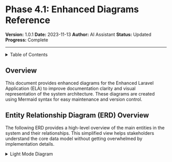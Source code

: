 # Phase 4.1: Enhanced Diagrams Reference

**Version:** 1.0.1
**Date:** 2023-11-13
**Author:** AI Assistant
**Status:** Updated
**Progress:** Complete

---

<details>
<summary>Table of Contents</summary>

- [Overview](#overview)
- [Entity Relationship Diagram (ERD) Overview](#entity-relationship-diagram-erd-overview)
- [Comprehensive Class Diagram](#comprehensive-class-diagram)
- [Key Process Sequence Diagrams](#key-process-sequence-diagrams)
  - [User Registration and Authentication](#user-registration-and-authentication)
  - [Team Creation and Management](#team-creation-and-management)
  - [Post Creation and Publishing](#post-creation-and-publishing)
</details>

## Overview

This document provides enhanced diagrams for the Enhanced Laravel Application (ELA) to improve documentation clarity and visual representation of the system architecture. These diagrams are created using Mermaid syntax for easy maintenance and version control.

## Entity Relationship Diagram (ERD) Overview

The following ERD provides a high-level overview of the main entities in the system and their relationships. This simplified view helps stakeholders understand the core data model without getting overwhelmed by implementation details.

<details>
<summary>Light Mode Diagram</summary>

```mermaid
%%{init: {'theme': 'default', 'themeVariables': { 'primaryColor': '#f5f5f5', 'primaryTextColor': '#333333', 'primaryBorderColor': '#cccccc', 'lineColor': '#666666', 'secondaryColor': '#f0f0f0', 'tertiaryColor': '#ffffff' }}}%%
erDiagram
    USER ||--o{ POST : "authors"
    USER ||--o{ TODO : "assigned to"
    USER ||--o{ MESSAGE : "sends"
    USER }|--o{ COMMENT : "creates"
    USER }o--o{ CONVERSATION : "participates in"
    USER }o--o{ TEAM : "member of"
    USER }|--o{ ROLE : "has"

    TEAM ||--o{ TEAM : "parent of"
    TEAM ||--o{ CATEGORY : "has"
    TEAM ||--o{ TODO : "related to"

    CATEGORY ||--o{ CATEGORY : "parent of"
    CATEGORY }o--o{ POST : "categorizes"
    CATEGORY }o--o{ TODO : "categorizes"

    POST }o--o{ TAG : "tagged with"
    POST }o--o{ MEDIA : "has"
    POST }o--o{ COMMENT : "has"

    TODO }o--o{ TAG : "tagged with"
    TODO }o--o{ MEDIA : "has"
    TODO }o--o{ COMMENT : "has"
    TODO ||--o{ TODO : "parent of"

    CONVERSATION ||--o{ MESSAGE : "contains"

    ROLE }|--o{ PERMISSION : "has"

    COMMAND_LOG ||--o{ SNAPSHOT : "generates"
```mermaid
</details>

<details>
<summary>Dark Mode Diagram</summary>

```mermaid
%%{init: {'theme': 'dark', 'themeVariables': { 'primaryColor': '#2c3e50', 'primaryTextColor': '#ecf0f1', 'primaryBorderColor': '#7f8c8d', 'lineColor': '#ecf0f1', 'secondaryColor': '#34495e', 'tertiaryColor': '#282c34' }}}%%
erDiagram
    USER ||--o{ POST : "authors"
    USER ||--o{ TODO : "assigned to"
    USER ||--o{ MESSAGE : "sends"
    USER }|--o{ COMMENT : "creates"
    USER }o--o{ CONVERSATION : "participates in"
    USER }o--o{ TEAM : "member of"
    USER }|--o{ ROLE : "has"

    TEAM ||--o{ TEAM : "parent of"
    TEAM ||--o{ CATEGORY : "has"
    TEAM ||--o{ TODO : "related to"

    CATEGORY ||--o{ CATEGORY : "parent of"
    CATEGORY }o--o{ POST : "categorizes"
    CATEGORY }o--o{ TODO : "categorizes"

    POST }o--o{ TAG : "tagged with"
    POST }o--o{ MEDIA : "has"
    POST }o--o{ COMMENT : "has"

    TODO }o--o{ TAG : "tagged with"
    TODO }o--o{ MEDIA : "has"
    TODO }o--o{ COMMENT : "has"
    TODO ||--o{ TODO : "parent of"

    CONVERSATION ||--o{ MESSAGE : "contains"

    ROLE }|--o{ PERMISSION : "has"

    COMMAND_LOG ||--o{ SNAPSHOT : "generates"
```mermaid
</details>

> **Note:** All diagrams are available in both light and dark modes in the [illustrations folder](../../illustrations/README.md).

## Comprehensive Class Diagram

The following class diagram provides a detailed view of the system's classes, their attributes, and relationships. This diagram is more technical and intended for developers and architects.

<details>
<summary>Light Mode Diagram</summary>

```mermaid
%%{init: {'theme': 'default', 'themeVariables': { 'primaryColor': '#f5f5f5', 'primaryTextColor': '#333333', 'primaryBorderColor': '#cccccc', 'lineColor': '#666666', 'secondaryColor': '#f0f0f0', 'tertiaryColor': '#ffffff' }}}%%
classDiagram
    class User {
        +bigint id
        +bigint snowflake_id
        +string slug
        +string type
        +string email
        +string password
        +timestamp email_verified_at
        +string status
        +timestamps()
        +userstamps()
        +softDeletes()
        +posts()
        +todos()
        +teams()
        +conversations()
        +messages()
        +comments()
    }

    class Team {
        +bigint id
        +bigint snowflake_id
        +string name
        +string slug
        +bigint parent_id
        +string path
        +int depth
        +string status
        +timestamps()
        +userstamps()
        +softDeletes()
        +parent()
        +children()
        +users()
        +categories()
        +todos()
    }

    class Category {
        +bigint id
        +bigint snowflake_id
        +bigint team_id
        +string name
        +string slug
        +bigint parent_id
        +string path
        +int depth
        +timestamps()
        +userstamps()
        +softDeletes()
        +team()
        +parent()
        +children()
        +posts()
        +todos()
    }

    class Post {
        +bigint id
        +bigint snowflake_id
        +bigint user_id
        +string title
        +string slug
        +text content
        +text excerpt
        +string status
        +timestamp published_at
        +timestamp scheduled_for
        +timestamps()
        +userstamps()
        +softDeletes()
        +user()
        +categories()
        +tags()
        +media()
        +comments()
    }

    class Todo {
        +bigint id
        +bigint snowflake_id
        +string title
        +string slug
        +text description
        +bigint user_id
        +bigint team_id
        +bigint parent_id
        +string path
        +int depth
        +string status
        +timestamp due_date
        +timestamp completed_at
        +timestamps()
        +userstamps()
        +softDeletes()
        +user()
        +team()
        +parent()
        +children()
        +categories()
        +tags()
        +media()
        +comments()
    }

    class Conversation {
        +bigint id
        +uuid uuid
        +string name
        +string type
        +timestamps()
        +userstamps()
        +softDeletes()
        +users()
        +messages()
    }

    class Message {
        +bigint id
        +uuid uuid
        +bigint conversation_id
        +bigint user_id
        +text body
        +timestamps()
        +userstamps()
        +softDeletes()
        +conversation()
        +user()
    }

    class Role {
        +bigint id
        +string name
        +string guard_name
        +timestamps()
        +permissions()
        +users()
    }

    class Permission {
        +bigint id
        +string name
        +string guard_name
        +timestamps()
        +roles()
    }

    class Tag {
        +bigint id
        +string name
        +string slug
        +string type
        +timestamps()
        +taggables()
    }

    class Media {
        +bigint id
        +string model_type
        +bigint model_id
        +string collection_name
        +string name
        +string file_name
        +string mime_type
        +string disk
        +bigint size
        +json manipulations
        +json custom_properties
        +json responsive_images
        +timestamps()
        +model()
    }

    class Comment {
        +bigint id
        +string commentable_type
        +bigint commentable_id
        +bigint user_id
        +text content
        +timestamps()
        +userstamps()
        +softDeletes()
        +commentable()
        +user()
    }

    class CommandLog {
        +bigint id
        +string command_type
        +json payload
        +string status
        +text exception
        +bigint causer_id
        +string causer_type
        +timestamps()
        +snapshots()
        +causer()
    }

    class Snapshot {
        +bigint id
        +bigint command_log_id
        +string model_type
```mermaid
</details>

<details>
<summary>Dark Mode Diagram</summary>

```mermaid
%%{init: {'theme': 'dark', 'themeVariables': { 'primaryColor': '#2c3e50', 'primaryTextColor': '#ecf0f1', 'primaryBorderColor': '#7f8c8d', 'lineColor': '#ecf0f1', 'secondaryColor': '#34495e', 'tertiaryColor': '#282c34' }}}%%
classDiagram
    class User {
        +bigint id
        +bigint snowflake_id
        +string slug
        +string type
        +string email
        +string password
        +timestamp email_verified_at
        +string status
        +timestamps()
        +userstamps()
        +softDeletes()
        +posts()
        +todos()
        +teams()
        +conversations()
        +messages()
        +comments()
    }

    class Team {
        +bigint id
        +bigint snowflake_id
        +string name
        +string slug
        +bigint parent_id
        +string path
        +int depth
        +string status
        +timestamps()
        +userstamps()
        +softDeletes()
        +parent()
        +children()
        +users()
        +categories()
        +todos()
    }

    class Category {
        +bigint id
        +bigint snowflake_id
        +bigint team_id
        +string name
        +string slug
        +bigint parent_id
        +string path
        +int depth
        +timestamps()
        +userstamps()
        +softDeletes()
        +team()
        +parent()
        +children()
        +posts()
        +todos()
    }

    class Post {
        +bigint id
        +bigint snowflake_id
        +bigint user_id
        +string title
        +string slug
        +text content
        +text excerpt
        +string status
        +timestamp published_at
        +timestamp scheduled_for
        +timestamps()
        +userstamps()
        +softDeletes()
        +user()
        +categories()
        +tags()
        +media()
        +comments()
    }

    class Todo {
        +bigint id
        +bigint snowflake_id
        +string title
        +string slug
        +text description
        +bigint user_id
        +bigint team_id
        +bigint parent_id
        +string path
        +int depth
        +string status
        +timestamp due_date
        +timestamp completed_at
        +timestamps()
        +userstamps()
        +softDeletes()
        +user()
        +team()
        +parent()
        +children()
        +categories()
        +tags()
        +media()
        +comments()
    }

    class Conversation {
        +bigint id
        +uuid uuid
        +string name
        +string type
        +timestamps()
        +userstamps()
        +softDeletes()
        +users()
        +messages()
    }

    class Message {
        +bigint id
        +uuid uuid
        +bigint conversation_id
        +bigint user_id
        +text body
        +timestamps()
        +userstamps()
        +softDeletes()
        +conversation()
        +user()
    }

    class Role {
        +bigint id
        +string name
        +string guard_name
        +timestamps()
        +permissions()
        +users()
    }

    class Permission {
        +bigint id
        +string name
        +string guard_name
        +timestamps()
        +roles()
    }

    class Tag {
        +bigint id
        +string name
        +string slug
        +string type
        +timestamps()
        +taggables()
    }

    class Media {
        +bigint id
        +string model_type
        +bigint model_id
        +string collection_name
        +string name
        +string file_name
        +string mime_type
        +string disk
        +bigint size
        +json manipulations
        +json custom_properties
        +json responsive_images
        +timestamps()
        +model()
    }

    class Comment {
        +bigint id
        +string commentable_type
        +bigint commentable_id
        +bigint user_id
        +text content
        +timestamps()
        +userstamps()
        +softDeletes()
        +commentable()
        +user()
    }

    class CommandLog {
        +bigint id
        +string command_type
        +json payload
        +string status
        +text exception
        +bigint causer_id
        +string causer_type
        +timestamps()
        +snapshots()
        +causer()
    }

    class Snapshot {
        +bigint id
        +bigint command_log_id
        +string model_type
```mermaid
</details>

> **Note:** All diagrams are available in both light and dark modes in the [illustrations folder](../../illustrations/README.md).
        +bigint model_id
        +json before
        +json after
        +timestamps()
        +commandLog()
        +model()
    }

    User "1" --> "many" Post : authors
    User "1" --> "many" Todo : assigned to
    User "1" --> "many" Message : sends
    User "1" --> "many" Comment : creates
    User "many" <--> "many" Conversation : participates in
    User "many" <--> "many" Team : member of
    User "many" <--> "many" Role : has

    Team "1" --> "many" Team : parent of
    Team "1" --> "many" Category : has
    Team "1" --> "many" Todo : related to

    Category "1" --> "many" Category : parent of
    Category "many" <--> "many" Post : categorizes
    Category "many" <--> "many" Todo : categorizes

    Post "many" <--> "many" Tag : tagged with
    Post "many" <--> "many" Media : has
    Post "1" --> "many" Comment : has

    Todo "many" <--> "many" Tag : tagged with
    Todo "many" <--> "many" Media : has
    Todo "1" --> "many" Comment : has
    Todo "1" --> "many" Todo : parent of

    Conversation "1" --> "many" Message : contains

    Role "many" <--> "many" Permission : has

    CommandLog "1" --> "many" Snapshot : generates
```mermaid

## Key Process Sequence Diagrams

### User Registration and Authentication

This sequence diagram illustrates the user registration and authentication process.

<details>
<summary>Light Mode Diagram</summary>

```mermaid
%%{init: {'theme': 'default', 'themeVariables': { 'primaryColor': '#f5f5f5', 'primaryTextColor': '#333333', 'primaryBorderColor': '#cccccc', 'lineColor': '#666666', 'secondaryColor': '#f0f0f0', 'tertiaryColor': '#ffffff' }}}%%
sequenceDiagram
    actor User
    participant Client as Client Browser
    participant App as Laravel Application
    participant Auth as Authentication Service
    participant DB as Database
    participant Email as Email Service

    User->>Client: Access registration page
    Client->>App: Request registration form
    App->>Client: Return registration form
    User->>Client: Fill in registration details
    Client->>App: Submit registration data
    App->>App: Validate input data

    alt Invalid data
        App->>Client: Return validation errors
        Client->>User: Display validation errors
    else Valid data
        App->>DB: Create new user record
        DB->>App: Confirm user creation
        App->>Email: Send verification email
        Email->>User: Deliver verification email
        App->>Client: Return registration success
        Client->>User: Display success message
    end

    User->>Client: Access login page
    Client->>App: Request login form
    App->>Client: Return login form
    User->>Client: Enter credentials
    Client->>App: Submit login credentials
    App->>Auth: Verify credentials
    Auth->>DB: Check user record

    alt Invalid credentials
        DB->>Auth: User not found/invalid
        Auth->>App: Authentication failed
        App->>Client: Return login error
        Client->>User: Display error message
    else Valid credentials
        DB->>Auth: User record found
        Auth->>App: Authentication successful
        App->>Client: Return auth token & user data
        Client->>User: Redirect to dashboard
    end
```mermaid
</details>

<details>
<summary>Dark Mode Diagram</summary>

```mermaid
%%{init: {'theme': 'dark', 'themeVariables': { 'primaryColor': '#2c3e50', 'primaryTextColor': '#ecf0f1', 'primaryBorderColor': '#7f8c8d', 'lineColor': '#ecf0f1', 'secondaryColor': '#34495e', 'tertiaryColor': '#282c34' }}}%%
sequenceDiagram
    actor User
    participant Client as Client Browser
    participant App as Laravel Application
    participant Auth as Authentication Service
    participant DB as Database
    participant Email as Email Service

    User->>Client: Access registration page
    Client->>App: Request registration form
    App->>Client: Return registration form
    User->>Client: Fill in registration details
    Client->>App: Submit registration data
    App->>App: Validate input data

    alt Invalid data
        App->>Client: Return validation errors
        Client->>User: Display validation errors
    else Valid data
        App->>DB: Create new user record
        DB->>App: Confirm user creation
        App->>Email: Send verification email
        Email->>User: Deliver verification email
        App->>Client: Return registration success
        Client->>User: Display success message
    end

    User->>Client: Access login page
    Client->>App: Request login form
    App->>Client: Return login form
    User->>Client: Enter credentials
    Client->>App: Submit login credentials
    App->>Auth: Verify credentials
    Auth->>DB: Check user record

    alt Invalid credentials
        DB->>Auth: User not found/invalid
        Auth->>App: Authentication failed
        App->>Client: Return login error
        Client->>User: Display error message
    else Valid credentials
        DB->>Auth: User record found
        Auth->>App: Authentication successful
        App->>Client: Return auth token & user data
        Client->>User: Redirect to dashboard
    end
```mermaid
</details>

> **Note:** All diagrams are available in both light and dark modes in the [illustrations folder](../../illustrations/README.md).

### Team Creation and Management

This sequence diagram illustrates the process of creating and managing teams.

<details>
<summary>Light Mode Diagram</summary>

```mermaid
%%{init: {'theme': 'default', 'themeVariables': { 'primaryColor': '#f5f5f5', 'primaryTextColor': '#333333', 'primaryBorderColor': '#cccccc', 'lineColor': '#666666', 'secondaryColor': '#f0f0f0', 'tertiaryColor': '#ffffff' }}}%%
sequenceDiagram
    actor User
    participant Client as Client Browser
    participant App as Laravel Application
    participant TeamService as Team Service
    participant DB as Database
    participant Notification as Notification Service

    User->>Client: Access team creation page
    Client->>App: Request team form
    App->>Client: Return team form
    User->>Client: Fill in team details
    Client->>App: Submit team data
    App->>App: Validate input data

    alt Invalid data
        App->>Client: Return validation errors
        Client->>User: Display validation errors
    else Valid data
        App->>TeamService: Create new team
        TeamService->>DB: Store team record
        DB->>TeamService: Confirm team creation
        TeamService->>App: Return team data
        App->>Client: Return success response
        Client->>User: Display success message
    end

    User->>Client: Invite members to team
    Client->>App: Submit member invitations
    App->>TeamService: Process invitations
    TeamService->>DB: Store invitation records
    TeamService->>Notification: Send invitation emails
    Notification-->>User: Deliver invitation emails
    TeamService->>App: Return invitation status
    App->>Client: Display invitation status
    Client->>User: Show invitation confirmation
```mermaid
</details>

<details>
<summary>Dark Mode Diagram</summary>

```mermaid
%%{init: {'theme': 'dark', 'themeVariables': { 'primaryColor': '#2c3e50', 'primaryTextColor': '#ecf0f1', 'primaryBorderColor': '#7f8c8d', 'lineColor': '#ecf0f1', 'secondaryColor': '#34495e', 'tertiaryColor': '#282c34' }}}%%
sequenceDiagram
    actor User
    participant Client as Client Browser
    participant App as Laravel Application
    participant TeamService as Team Service
    participant DB as Database
    participant Notification as Notification Service

    User->>Client: Access team creation page
    Client->>App: Request team form
    App->>Client: Return team form
    User->>Client: Fill in team details
    Client->>App: Submit team data
    App->>App: Validate input data

    alt Invalid data
        App->>Client: Return validation errors
        Client->>User: Display validation errors
    else Valid data
        App->>TeamService: Create new team
        TeamService->>DB: Store team record
        DB->>TeamService: Confirm team creation
        TeamService->>App: Return team data
        App->>Client: Return success response
        Client->>User: Display success message
    end

    User->>Client: Invite members to team
    Client->>App: Submit member invitations
    App->>TeamService: Process invitations
    TeamService->>DB: Store invitation records
    TeamService->>Notification: Send invitation emails
    Notification-->>User: Deliver invitation emails
    TeamService->>App: Return invitation status
    App->>Client: Display invitation status
    Client->>User: Show invitation confirmation
```mermaid
</details>

> **Note:** All diagrams are available in both light and dark modes in the [illustrations folder](../../illustrations/README.md).

### Post Creation and Publishing

This sequence diagram illustrates the process of creating and publishing posts.

<details>
<summary>Light Mode Diagram</summary>

```mermaid
%%{init: {'theme': 'default', 'themeVariables': { 'primaryColor': '#f5f5f5', 'primaryTextColor': '#333333', 'primaryBorderColor': '#cccccc', 'lineColor': '#666666', 'secondaryColor': '#f0f0f0', 'tertiaryColor': '#ffffff' }}}%%
sequenceDiagram
    actor User
    participant Client as Client Browser
    participant App as Laravel Application
    participant PostService as Post Service
    participant DB as Database
    participant Storage as File Storage
    participant Notification as Notification Service

    User->>Client: Access post creation page
    Client->>App: Request post form
    App->>Client: Return post form
    User->>Client: Fill in post details
    User->>Client: Upload media (optional)

    alt Media uploaded
        Client->>App: Submit media files
        App->>Storage: Store media files
        Storage->>App: Return media URLs
        App->>Client: Update form with media
    end

    Client->>App: Submit post data
    App->>App: Validate input data

    alt Invalid data
        App->>Client: Return validation errors
        Client->>User: Display validation errors
    else Valid data
        App->>PostService: Create new post
        PostService->>DB: Store post record

        alt Publish immediately
            PostService->>DB: Set published_at to now
            PostService->>Notification: Send notifications
            Notification-->>User: Deliver notifications
        else Schedule for later
            PostService->>DB: Set scheduled_for timestamp
        end

        DB->>PostService: Confirm post creation
        PostService->>App: Return post data
        App->>Client: Return success response
        Client->>User: Display success message
    end
```mermaid
</details>

<details>
<summary>Dark Mode Diagram</summary>

```mermaid
%%{init: {'theme': 'dark', 'themeVariables': { 'primaryColor': '#2c3e50', 'primaryTextColor': '#ecf0f1', 'primaryBorderColor': '#7f8c8d', 'lineColor': '#ecf0f1', 'secondaryColor': '#34495e', 'tertiaryColor': '#282c34' }}}%%
sequenceDiagram
    actor User
    participant Client as Client Browser
    participant App as Laravel Application
    participant PostService as Post Service
    participant DB as Database
    participant Storage as File Storage
    participant Notification as Notification Service

    User->>Client: Access post creation page
    Client->>App: Request post form
    App->>Client: Return post form
    User->>Client: Fill in post details
    User->>Client: Upload media (optional)

    alt Media uploaded
        Client->>App: Submit media files
        App->>Storage: Store media files
        Storage->>App: Return media URLs
        App->>Client: Update form with media
    end

    Client->>App: Submit post data
    App->>App: Validate input data

    alt Invalid data
        App->>Client: Return validation errors
        Client->>User: Display validation errors
    else Valid data
        App->>PostService: Create new post
        PostService->>DB: Store post record

        alt Publish immediately
            PostService->>DB: Set published_at to now
            PostService->>Notification: Send notifications
            Notification-->>User: Deliver notifications
        else Schedule for later
            PostService->>DB: Set scheduled_for timestamp
        end

        DB->>PostService: Confirm post creation
        PostService->>App: Return post data
        App->>Client: Return success response
        Client->>User: Display success message
    end
```mermaid
</details>

> **Note:** All diagrams are available in both light and dark modes in the [illustrations folder](../../illustrations/README.md).

These diagrams provide a clear visual representation of the system's architecture and key processes, making it easier for both technical and non-technical stakeholders to understand the Enhanced Laravel Application.

## Version History

| Version | Date | Changes | Author |
|---------|------|---------|--------|
| 1.0.0 | 2025-05-17 | Initial version | AI Assistant |
| 1.0.1 | 2025-05-17 | Standardized document title and metadata | AI Assistant |
| 1.0.2 | 2025-05-17 | Added language specifiers to all code blocks | AI Assistant |

---

**Previous Step:** [Documentation Evaluation](/_root/docs/E_L_A/100-implementation-plan/100-600-documentation-evaluation.md) | **Next Step:** [Version Compatibility](/_root/docs/E_L_A/100-implementation-plan/100-620-version-compatibility.md)
